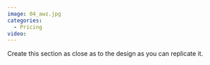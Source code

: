 ```yaml
---
image: 04_awz.jpg
categories:
  - Pricing
video:
---
```

Create this section as close as to the design as you can replicate it.
